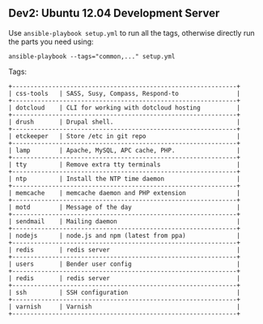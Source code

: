 Dev2: Ubuntu 12.04 Development Server
-------------------------------------

Use `ansible-playbook setup.yml` to run all the tags, otherwise directly run the parts you
need using:

    ansible-playbook --tags="common,..." setup.yml

Tags:

    +--------------------------------------------------------------+
    | css-tools   | SASS, Susy, Compass, Respond-to                |
    +--------------------------------------------------------------+
    | dotcloud    | CLI for working with dotcloud hosting          |
    +--------------------------------------------------------------+
    | drush       | Drupal shell.                                  |
    +--------------------------------------------------------------+
    | etckeeper   | Store /etc in git repo                         |
    +--------------------------------------------------------------+
    | lamp        | Apache, MySQL, APC cache, PHP.                 |
    +--------------------------------------------------------------+
    | tty         | Remove extra tty terminals                     |
    +--------------------------------------------------------------+
    | ntp         | Install the NTP time daemon                    |
    +--------------------------------------------------------------+
    | memcache    | memcache daemon and PHP extension              |
    +--------------------------------------------------------------+
    | motd        | Message of the day                             |
    +--------------------------------------------------------------+
    | sendmail    | Mailing daemon                                 |
    +--------------------------------------------------------------+
    | nodejs      | node.js and npm (latest from ppa)              |
    +--------------------------------------------------------------+
    | redis       | redis server                                   |
    +--------------------------------------------------------------+
    | users       | Bender user config                             |
    +--------------------------------------------------------------+
    | redis       | redis server                                   |
    +--------------------------------------------------------------+
    | ssh         | SSH configuration                              |
    +--------------------------------------------------------------+
    | varnish     | Varnish                                        |
    +--------------------------------------------------------------+


